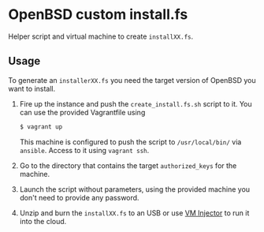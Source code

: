 # OpenBSD custom install.fs

Helper script and virtual machine to create `installXX.fs`.

## Usage
To generate an `installerXX.fs` you need the target version
of OpenBSD you want to install.

1. Fire up the instance and push the `create_install.fs.sh` script to it.
   You can use the provided Vagrantfile using
   ```bash
   $ vagrant up
   ```
   This machine is configured to push the script to `/usr/local/bin/` via
   `ansible`.  Access to it using `vagrant ssh`.

2. Go to the directory that contains the target `authorized_keys` for the machine.

3. Launch the script without parameters, using the provided machine you don't need
   to provide any password.

4. Unzip and burn the `installXX.fs` to an USB or use [VM Injector](https://github.com/berdav/vm_injector)
   to run it into the cloud.

